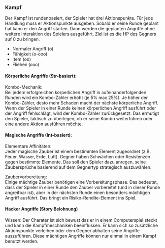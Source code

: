 ### Kampf

Der Kampf ist rundenbasiert, der Spieler hat drei Aktionspunkte. Für jede Handlung muss er Aktionspunkte ausgeben. Sobald er seine Runde geplant hat kann er den Angriff starten. Dann werden die geplanten Angriffe ohne weitere Interaktion des Spielers ausgeführt. Ziel ist es die HP des Gegners auf 0 zu bringen.

- Normaler Angriff (o)
- Fähigkeit (o-ooo)
- Item (oo)
- Fliehen (ooo)

#### Körperliche Angriffe (Str-basiert):

Kombo-Mechanik:  
Bei jedem erfolgreichen körperlichen Angriff in aufeinanderfolgenden Runden wird ein Kombo-Zähler erhöht (je 5% max 25%). Je höher der Kombo-Zähler, desto mehr Schaden macht der nächste körperliche Angriff. Wenn der Spieler in einer Runde keinen körperlichen Angriff ausführt oder der Angriff fehlschlägt, wird der Kombo-Zähler zurückgesetzt. Das ermutigt den Spieler, taktisch zu überlegen, ob er seine Kombo weiterführen oder eine andere Aktion ausführen möchte.

#### Magische Angriffe (Int-basiert):

Elementare Affinitäten:  
Jeder magische Zauber ist einem bestimmten Element zugeordnet (z.B. Feuer, Wasser, Erde, Luft). Gegner haben Schwächen oder Resistenzen gegen bestimmte Elemente. Das soll den Spieler dazu anregen, seine Zaubersprüche basierend auf dem Gegnertyp strategisch auszuwählen.

Zaubervorbereitung:  
Einige mächtige Zauber benötigen eine Vorbereitungsphase. Das bedeutet, dass der Spieler in einer Runde den Zauber vorbereitet (und in dieser Runde angreifbar ist), aber in der nächsten Runde einen besonders mächtigen Angriff ausführt. Das bringt ein Risiko-Rendite-Element ins Spiel.

#### Hacker Angriffe (Story Belohnung)

Wissen:
Der Charater ist sich bewust das er in einem Computerspiel steckt und kann die Kampfmeschaniken beeinflussen. Er kann sich so zusätzliche Aktionspunkte verleihen oder dem Gegner abhalten seine Angriffe auszuführen. Diese mächtigen Angriffe können nur einmal in einem Kampf benutzt werden.

